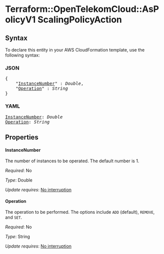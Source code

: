 # Terraform::OpenTelekomCloud::AsPolicyV1 ScalingPolicyAction

## Syntax

To declare this entity in your AWS CloudFormation template, use the following syntax:

### JSON

<pre>
{
    "<a href="#instancenumber" title="InstanceNumber">InstanceNumber</a>" : <i>Double</i>,
    "<a href="#operation" title="Operation">Operation</a>" : <i>String</i>
}
</pre>

### YAML

<pre>
<a href="#instancenumber" title="InstanceNumber">InstanceNumber</a>: <i>Double</i>
<a href="#operation" title="Operation">Operation</a>: <i>String</i>
</pre>

## Properties

#### InstanceNumber

The number of instances to be operated. The default number is 1.

_Required_: No

_Type_: Double

_Update requires_: [No interruption](https://docs.aws.amazon.com/AWSCloudFormation/latest/UserGuide/using-cfn-updating-stacks-update-behaviors.html#update-no-interrupt)

#### Operation

The operation to be performed. The options include `ADD` (default), `REMOVE`,
and `SET`.

_Required_: No

_Type_: String

_Update requires_: [No interruption](https://docs.aws.amazon.com/AWSCloudFormation/latest/UserGuide/using-cfn-updating-stacks-update-behaviors.html#update-no-interrupt)

